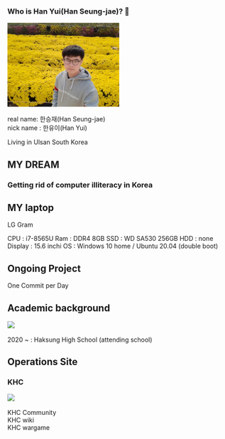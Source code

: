 ### Who is Han Yui(Han Seung-jae)? 👋
<img width="50%" src=https://raw.githubusercontent.com/Han-seungjae/Han-seungjae/master/han.jpg>

real name: 한승재(Han Seung-jae)<br>
nick name : 한유이(Han Yui)<br>

Living in Ulsan South Korea<br>

<h2>MY DREAM</h2>
<h3>Getting rid of computer illiteracy in Korea</h3>

<h2>MY laptop</h2>

LG Gram 

CPU : i7-8565U
Ram : DDR4 8GB
SSD : WD SA530 256GB
HDD : none
Display : 15.6 inchi
OS : Windows 10 home / Ubuntu 20.04 (double boot)

<h2>Ongoing Project</h2>

One Commit per Day

<h2>Academic background</h2>

<img width="80" src=http://www.haksung.hs.kr/files/2020/01/haksung-h/a9ef779cb53f480889bee60f5089dfd7/02.gif>  

2020 ~ : Haksung High School (attending school)

<h2>Operations Site</h2>
<h3>KHC</h3>
<img src=http://wargame.koreahacker.co.kr/files/0245425fa6310cbe94199e0655864414/logo.png>

KHC Community<br>
KHC wiki<br>
KHC wargame<br>


